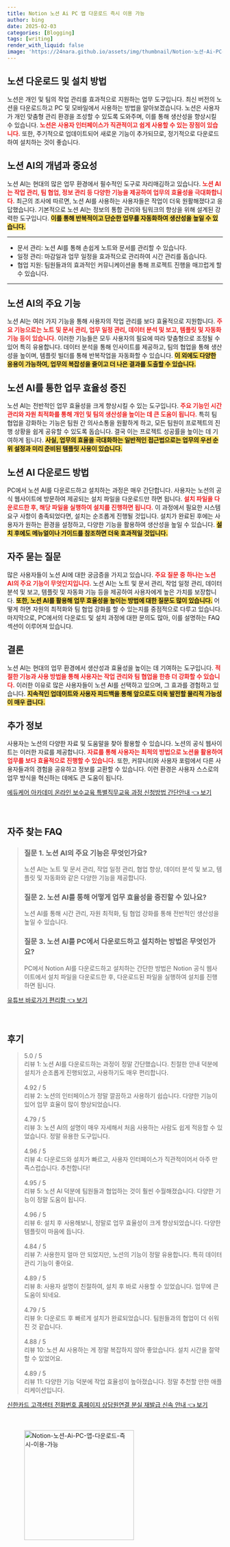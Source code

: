 ```yaml
---
title: Notion 노션 Ai PC 앱 다운로드 즉시 이용 가능
author: bing
date: 2025-02-03
categories: [Blogging]
tags: [writing]
render_with_liquid: false
image: 'https://24nara.github.io/assets/img/thumbnail/Notion-노션-Ai-PC-앱-다운로드-즉시-이용-가능.webp'
---
```



<h2 id='노션다운로드'>노션 다운로드 및 설치 방법</h2>

<p>노션은 개인 및 팀의 작업 관리를 효과적으로 지원하는 업무 도구입니다. 최신 버전의 노션을 다운로드하고 PC 및 모바일에서 사용하는 방법을 알아보겠습니다. 노션은 사용자가 개인 맞춤형 관리 환경을 조성할 수 있도록 도와주며, 이를 통해 생산성을 향상시킬 수 있습니다. <b><span style="color: #ee2323;">노션은 사용자 인터페이스가 직관적이고 쉽게 사용할 수 있는 장점이 있습니다.</span></b> 또한, 주기적으로 업데이트되어 새로운 기능이 추가되므로, 정기적으로 다운로드하여 설치하는 것이 좋습니다.</p>

<h2 id='노션AI개념과중요성'>노션 AI의 개념과 중요성</h2>

<p>노션 AI는 현대의 많은 업무 환경에서 필수적인 도구로 자리매김하고 있습니다. <b><span style="color: #ee2323;">노션 AI는 작업 관리, 팀 협업, 정보 관리 등 다양한 기능을 제공하여 업무의 효율성을 극대화합니다.</span></b> 최근의 조사에 따르면, 노션 AI를 사용하는 사용자들은 작업이 더욱 원활해졌다고 응답했습니다. 기본적으로 노션 AI는 정보의 통합 관리와 팀워크의 향상을 위해 설계된 강력한 도구입니다. <b><span style="background-color: #ffe066;">이를 통해 반복적이고 단순한 업무를 자동화하여 생산성을 높일 수 있습니다.</span></b></p>

<hr />

<ul>
    <li>문서 관리: 노션 AI를 통해 손쉽게 노트와 문서를 관리할 수 있습니다.</li>
    <li>일정 관리: 마감일과 업무 일정을 효과적으로 관리하여 시간 관리를 돕습니다.</li>
    <li>협업 지원: 팀원들과의 효과적인 커뮤니케이션을 통해 프로젝트 진행을 매끄럽게 할 수 있습니다.</li>
</ul>

<hr />

<h2 id='노션AI주요기능'>노션 AI의 주요 기능</h2>

<p>노션 AI는 여러 가지 기능을 통해 사용자의 작업 관리를 보다 효율적으로 지원합니다. <b><span style="color: #ee2323;">주요 기능으로는 노트 및 문서 관리, 업무 일정 관리, 데이터 분석 및 보고, 템플릿 및 자동화 기능 등이 있습니다.</span></b> 이러한 기능들은 모두 사용자의 필요에 따라 맞춤형으로 조정될 수 있어 특히 유용합니다. 데이터 분석을 통해 인사이트를 제공하고, 팀의 협업을 통해 생산성을 높이며, 템플릿 빌더를 통해 반복작업을 자동화할 수 있습니다. <b><span style="background-color: #ffe066;">이 외에도 다양한 응용이 가능하여, 업무의 복잡성을 줄이고 더 나은 결과를 도출할 수 있습니다.</span></b></p>

<h2 id='노션AI효율성'>노션 AI를 통한 업무 효율성 증진</h2>

<p>노션 AI는 전반적인 업무 효율성을 크게 향상시킬 수 있는 도구입니다. <b><span style="color: #ee2323;">주요 기능인 시간 관리와 자원 최적화를 통해 개인 및 팀의 생산성을 높이는 데 큰 도움이 됩니다.</span></b> 특히 팀 협업을 강화하는 기능은 팀원 간 의사소통을 원활하게 하고, 모든 팀원이 프로젝트의 진행 상황을 쉽게 공유할 수 있도록 돕습니다. 결국 이는 프로젝트 성공률을 높이는 데 기여하게 됩니다. <b><span style="background-color: #ffe066;">사실, 업무의 효율을 극대화하는 일반적인 접근법으로는 업무의 우선 순위 설정과 미리 준비된 템플릿 사용이 있습니다.</span></b></p>

<h2 id='노션AI다운로드방법'>노션 AI 다운로드 방법</h2>

<p>PC에서 노션 AI를 다운로드하고 설치하는 과정은 매우 간단합니다. 사용자는 노션의 공식 웹사이트에 방문하여 제공되는 설치 파일을 다운로드만 하면 됩니다. <b><span style="color: #ee2323;">설치 파일을 다운로드한 후, 해당 파일을 실행하여 설치를 진행하면 됩니다.</span></b> 이 과정에서 필요한 시스템 요구 사항이 충족되었다면, 설치는 순조롭게 진행될 것입니다. 설치가 완료된 후에는 사용자가 원하는 환경을 설정하고, 다양한 기능을 활용하여 생산성을 높일 수 있습니다. <b><span style="background-color: #ffe066;">설치 후에도 메뉴얼이나 가이드를 참조하면 더욱 효과적일 것입니다.</span></b></p>

<h2 id='자주묻는질문'>자주 묻는 질문</h2>

<p>많은 사용자들이 노션 AI에 대한 궁금증을 가지고 있습니다. <b><span style="color: #ee2323;">주요 질문 중 하나는 노션 AI의 주요 기능이 무엇인지입니다.</span></b> 노션 AI는 노트 및 문서 관리, 작업 일정 관리, 데이터 분석 및 보고, 템플릿 및 자동화 기능 등을 제공하여 사용자에게 높은 가치를 보장합니다. <b><span style="background-color: #ffe066;">또한, 노션 AI를 활용해 업무 효율성을 높이는 방법에 대한 질문도 많이 있습니다.</span></b> 어떻게 하면 자원의 최적화와 팀 협업 강화를 할 수 있는지를 중점적으로 다루고 있습니다. 마지막으로, PC에서의 다운로드 및 설치 과정에 대한 문의도 많아, 이를 설명하는 FAQ 섹션이 이루어져 있습니다.</p>

<h2 id='결론'>결론</h2>

<p>노션 AI는 현대의 업무 환경에서 생산성과 효율성을 높이는 데 기여하는 도구입니다. <b><span style="color: #ee2323;">적절한 기능과 사용 방법을 통해 사용자는 작업 관리와 팀 협업을 한층 더 강화할 수 있습니다.</span></b> 이러한 이유로 많은 사용자들이 노션 AI를 선택하고 있으며, 그 효과를 경험하고 있습니다. <b><span style="background-color: #ffe066;">지속적인 업데이트와 사용자 피드백을 통해 앞으로도 더욱 발전할 물리적 가능성이 매우 큽니다.</span></b></p>

<h2 id='추가정보'>추가 정보</h2>

<p>사용자는 노션의 다양한 자료 및 도움말을 찾아 활용할 수 있습니다. 노션의 공식 웹사이트는 이러한 자료를 제공합니다. <b><span style="color: #ee2323;">자료를 통해 사용자는 최적의 방법으로 노션을 활용하여 업무를 보다 효율적으로 진행할 수 있습니다.</span></b> 또한, 커뮤니티와 사용자 포럼에서 다른 사용자들과의 경험을 공유하고 정보를 교환할 수 있습니다. 이런 환경은 사용자 스스로의 업무 방식을 혁신하는 데에도 큰 도움이 됩니다.</p>


<p><a class="click-button" title="에듀케어 아카데미 온라인 보수교육 특별직무교육 과정 신청방법 간단안내" href="https://24nara.github.io/posts/%EC%97%90%EB%93%80%EC%BC%80%EC%96%B4-%EC%95%84%EC%B9%B4%EB%8D%B0%EB%AF%B8-%EC%98%A8%EB%9D%BC%EC%9D%B8-%EB%B3%B4%EC%88%98%EA%B5%90%EC%9C%A1-%ED%8A%B9%EB%B3%84%EC%A7%81%EB%AC%B4%EA%B5%90%EC%9C%A1-%EA%B3%BC%EC%A0%95-%EC%8B%A0%EC%B2%AD%EB%B0%A9%EB%B2%95-%EA%B0%84%EB%8B%A8%EC%95%88%EB%82%B4/" rel="dofollow">에듀케어 아카데미 온라인 보수교육 특별직무교육 과정 신청방법 간단안내 👈 보기</a></p><br>
<h2 id='자주_찾는_FAQ'>자주 찾는 FAQ</h2>
<div itemscope="" itemtype="https://schema.org/FAQPage"> 
<blockquote> 
<div itemscope="" itemprop="mainEntity" itemtype="https://schema.org/Question"> 
<h3 itemprop="name">질문 1. 노션 AI의 주요 기능은 무엇인가요?</h3> 
<div itemscope="" itemprop="acceptedAnswer" itemtype="https://schema.org/Answer"> 
<span itemprop="text"> 
<p>노션 AI는 노트 및 문서 관리, 작업 일정 관리, 협업 향상, 데이터 분석 및 보고, 템플릿 및 자동화와 같은 다양한 기능을 제공합니다.</p> 
</span> 
</div> 
</div> 

<div itemscope="" itemprop="mainEntity" itemtype="https://schema.org/Question"> 
<h3 itemprop="name">질문 2. 노션 AI를 통해 어떻게 업무 효율성을 증진할 수 있나요?</h3> 
<div itemscope="" itemprop="acceptedAnswer" itemtype="https://schema.org/Answer"> 
<span itemprop="text"> 
<p>노션 AI를 통해 시간 관리, 자원 최적화, 팀 협업 강화를 통해 전반적인 생산성을 높일 수 있습니다.</p> 
</span> 
</div> 
</div> 

<div itemscope="" itemprop="mainEntity" itemtype="https://schema.org/Question"> 
<h3 itemprop="name">질문 3. 노션 AI를 PC에서 다운로드하고 설치하는 방법은 무엇인가요?</h3> 
<div itemscope="" itemprop="acceptedAnswer" itemtype="https://schema.org/Answer"> 
<span itemprop="text"> 
<p>PC에서 Notion AI를 다운로드하고 설치하는 간단한 방법은 Notion 공식 웹사이트에서 설치 파일을 다운로드한 후, 다운로드된 파일을 실행하여 설치를 진행하면 됩니다.</p> 
</span> 
</div> 
</div> 
</blockquote> 
</div>
<p><a class="click-button" title="유튜브 바로가기 편리함" href="https://24nara.github.io/posts/%EC%9C%A0%ED%8A%9C%EB%B8%8C-%EB%B0%94%EB%A1%9C%EA%B0%80%EA%B8%B0-%ED%8E%B8%EB%A6%AC%ED%95%A8/" rel="dofollow">유튜브 바로가기 편리함 👈 보기</a></p><br>
<h2 id='후기'>후기</h2>
<div itemscope itemtype="https://schema.org/Product">
  <blockquote>
  <div itemprop="review" itemscope itemtype="https://schema.org/Review">
      <div itemprop="reviewRating" itemscope itemtype="https://schema.org/Rating"> <span itemprop="ratingValue">5.0</span> / <span itemprop="bestRating">5</span> </div>
      <span itemprop="reviewBody">리뷰 1: 노션 AI를 다운로드하는 과정이 정말 간단했습니다. 친절한 안내 덕분에 설치가 순조롭게 진행되었고, 사용하기도 매우 편리합니다.</span>
  </div>
  <br>
  <div itemprop="review" itemscope itemtype="https://schema.org/Review">
      <div itemprop="reviewRating" itemscope itemtype="https://schema.org/Rating"> <span itemprop="ratingValue">4.92</span> / <span itemprop="bestRating">5</span> </div>
      <span itemprop="reviewBody">리뷰 2: 노션의 인터페이스가 정말 깔끔하고 사용하기 쉽습니다. 다양한 기능이 있어 업무 효율이 많이 향상되었습니다.</span>
  </div>
  <br>
  <div itemprop="review" itemscope itemtype="https://schema.org/Review">
      <div itemprop="reviewRating" itemscope itemtype="https://schema.org/Rating"> <span itemprop="ratingValue">4.79</span> / <span itemprop="bestRating">5</span> </div>
      <span itemprop="reviewBody">리뷰 3: 노션 AI의 설명이 매우 자세해서 처음 사용하는 사람도 쉽게 적응할 수 있었습니다. 정말 유용한 도구입니다.</span>
  </div>
  <br>
  <div itemprop="review" itemscope itemtype="https://schema.org/Review">
      <div itemprop="reviewRating" itemscope itemtype="https://schema.org/Rating"> <span itemprop="ratingValue">4.96</span> / <span itemprop="bestRating">5</span> </div>
      <span itemprop="reviewBody">리뷰 4: 다운로드와 설치가 빠르고, 사용자 인터페이스가 직관적이어서 아주 만족스럽습니다. 추천합니다!</span>
  </div>
  <br>
  <div itemprop="review" itemscope itemtype="https://schema.org/Review">
      <div itemprop="reviewRating" itemscope itemtype="https://schema.org/Rating"> <span itemprop="ratingValue">4.95</span> / <span itemprop="bestRating">5</span> </div>
      <span itemprop="reviewBody">리뷰 5: 노션 AI 덕분에 팀원들과 협업하는 것이 훨씬 수월해졌습니다. 다양한 기능이 정말 도움이 됩니다.</span>
  </div>
  <br>
  <div itemprop="review" itemscope itemtype="https://schema.org/Review">
      <div itemprop="reviewRating" itemscope itemtype="https://schema.org/Rating"> <span itemprop="ratingValue">4.96</span> / <span itemprop="bestRating">5</span> </div>
      <span itemprop="reviewBody">리뷰 6: 설치 후 사용해보니, 정말로 업무 효율성이 크게 향상되었습니다. 다양한 템플릿이 마음에 듭니다.</span>
  </div>
  <br>
  <div itemprop="review" itemscope itemtype="https://schema.org/Review">
      <div itemprop="reviewRating" itemscope itemtype="https://schema.org/Rating"> <span itemprop="ratingValue">4.84</span> / <span itemprop="bestRating">5</span> </div>
      <span itemprop="reviewBody">리뷰 7: 사용한지 얼마 안 되었지만, 노션의 기능이 정말 유용합니다. 특히 데이터 관리 기능이 좋아요.</span>
  </div>
  <br>
  <div itemprop="review" itemscope itemtype="https://schema.org/Review">
      <div itemprop="reviewRating" itemscope itemtype="https://schema.org/Rating"> <span itemprop="ratingValue">4.89</span> / <span itemprop="bestRating">5</span> </div>
      <span itemprop="reviewBody">리뷰 8: 사용자 설명이 친절하여, 설치 후 바로 사용할 수 있었습니다. 업무에 큰 도움이 되네요.</span>
  </div>
  <br>
  <div itemprop="review" itemscope itemtype="https://schema.org/Review">
      <div itemprop="reviewRating" itemscope itemtype="https://schema.org/Rating"> <span itemprop="ratingValue">4.79</span> / <span itemprop="bestRating">5</span> </div>
      <span itemprop="reviewBody">리뷰 9: 다운로드 후 빠르게 설치가 완료되었습니다. 팀원들과의 협업이 더 쉬워진 것 같습니다.</span>
  </div>
  <br>
  <div itemprop="review" itemscope itemtype="https://schema.org/Review">
      <div itemprop="reviewRating" itemscope itemtype="https://schema.org/Rating"> <span itemprop="ratingValue">4.88</span> / <span itemprop="bestRating">5</span> </div>
      <span itemprop="reviewBody">리뷰 10: 노션 AI 사용하는 게 정말 복잡하지 않아 좋았습니다. 설치 시간을 절약할 수 있었어요.</span>
  </div>
  <br>
  <div itemprop="review" itemscope itemtype="https://schema.org/Review">
      <div itemprop="reviewRating" itemscope itemtype="https://schema.org/Rating"> <span itemprop="ratingValue">4.89</span> / <span itemprop="bestRating">5</span> </div>
      <span itemprop="reviewBody">리뷰 11: 다양한 기능 덕분에 작업 효율성이 높아졌습니다. 정말 추천할 만한 애플리케이션입니다.</span>
  </div>
  </blockquote>
</div>
<p><a class="click-button" title="신한카드 고객센터 전화번호 홈페이지 상담원연결 분실 재발급 신속 안내" href="https://24nara.github.io/posts/%EC%8B%A0%ED%95%9C%EC%B9%B4%EB%93%9C-%EA%B3%A0%EA%B0%9D%EC%84%BC%ED%84%B0-%EC%A0%84%ED%99%94%EB%B2%88%ED%98%B8-%ED%99%88%ED%8E%98%EC%9D%B4%EC%A7%80-%EC%83%81%EB%8B%B4%EC%9B%90%EC%97%B0%EA%B2%B0-%EB%B6%84%EC%8B%A4-%EC%9E%AC%EB%B0%9C%EA%B8%89-%EC%8B%A0%EC%86%8D-%EC%95%88%EB%82%B4/" rel="dofollow">신한카드 고객센터 전화번호 홈페이지 상담원연결 분실 재발급 신속 안내 👈 보기</a></p><br>
<figure class="image"><img src="https://24nara.github.io/assets/img/thumbnail/Notion-노션-Ai-PC-앱-다운로드-즉시-이용-가능.webp" alt="Notion-노션-Ai-PC-앱-다운로드-즉시-이용-가능" width="256" height="256"></figure>
